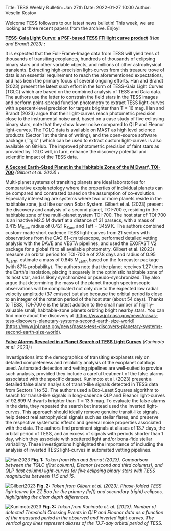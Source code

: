 Title: TESS Weekly Bulletin: Jan 27th
Date: 2022-01-27 10:00
Author: Veselin Kostov

Welcome TESS followers to our latest news bulletin! This week, we are looking at three recent papers from the archive. Enjoy!

**[TESS-Gaia Light Curve: a PSF-based TESS FFI light curve product](https://arxiv.org/abs/2301.03704)** *(Han and Brandt 2023)* **:**

It is expected that the Full-Frame-Image data from TESS will yield tens of thousands of transiting exoplanets, hundreds of thousands of eclipsing binary stars and other variable objects, and millions of other astrophysical transients. Extracting high-precision light-curves from this treasure trove of data is an essential requirement to reach the aforementioned expectations, and has been the primary focus of several ongoing efforts. Han and Brandt (2023) present the latest such effort in the form of TESS-Gaia Light Curves (TGLC) which are based on the combined analysis of TESS and Gaia data. The authors use the latter to constrain the field stars in the TESS images and perform point-spread function photometry to extract TESS light-curves with a percent-level precision for targets brighter than T = 16 mag. Han and Brandt (2023) argue that their light-curves reach photometric precision close to the instrumental noise and, based on a case study of five eclipsing binary stars, note that they show lower noise compared to QLP and Eleanor light-curves. The TGLC data is available on MAST as high level science products (Sector 1 at the time of writing), and the open-source software package (``tglc'') which can be used to extract custom light-curves is also available on GitHub. The improved photometric precision of faint stars as provided by TGLC will, in turn, enhance the discovery potential and scientific impact of the TESS data. 

**[A Second Earth-Sized Planet in the Habitable Zone of the M Dwarf, TOI-700](https://arxiv.org/abs/2301.03617)** *(Gilbert et al. 2023)* **:**

Multi-planet systems of transiting planets are ideal laboratories for comparative exoplanetology where the properties of individual planets can be compared and contrasted based on the assumption of co-evolution. Especially interesting are systems where two or more planets reside in the habitable zone, just like our own Solar System. Gilbert et al. (2023) present the discovery and analysis of a second planet, TOI-700 e, residing in the habitable zone of the multi-planet system TOI-700. The host star of TOI-700 is an inactive M2.5 M dwarf at a distance of 31 parsecs, with a mass of 0.415 M<sub>Sun</sub>, radius of 0.421 R<sub>Sun</sub>, and Teff = 3459 K. The authors combined custom-made short cadence TESS light-curves from 21 sectors with observations from the CAO 61-cm telescope, performed detailed vetting analysis with the DAVE and VESTA pipelines, and used the EXOFAST V2 package for a global fit to all available photometry. Gilbert et al. (2023) measure an orbital period for TOI-700 e of 27.8 days and radius of 0.95 R<sub>Earth</sub>, estimate a mass of 0.845 M<sub>Earth</sub> based on the forecaster package (with 87% probability). The authors note that the planet receives 1.27 times the Earth's insolation, placing it squarely in the optimistic habitable zone of its host star, and is likely synchronized or pseudo-synchronized. Thy also argue that determining the mass of the planet through spectroscopic observations will be complicated not only due to the expected low radial velocity amplitude (37 cm/sec) but also because the orbital period is close to an integer of the rotation period of the host star (about 54 days). Thanks to TESS, TOI-700 e is the latest addition to the small number of highly-valuable small, habitable-zone planets orbiting bright nearby stars. You can find more about the discovery at [https://www.jpl.nasa.gov/news/nasas-tess-discovers-planetary-systems-second-earth-size-world](https://www.jpl.nasa.gov/news/nasas-tess-discovers-planetary-systems-second-earth-size-world). 


**[False Alarms Revealed in a Planet Search of TESS Light Curves](https://arxiv.org/abs/2301.01900)** *(Kunimoto et al. 2023)* **:**

Investigations into the demographics of transiting exoplanets rely on detailed completeness and reliability analysis of the exoplanet catalogs used. Automated detection and vetting pipelines are well-suited to provide such analysis, provided they include a careful treatment of the false alarms associated with the specific dataset. Kunimoto et al. (2023) present a detailed false alarm analysis of transit-like signals detected in TESS data from Sectors 1 to 52. The authors used a Box-Least Squares algorithm to search for transit-like signals in long-cadence QLP and Eleanor light-curves of 92,899 M dwarfs brighter than T = 13.5 mag. To evaluate the false alarms in the data, they repeated the search but instead used the inverted light-curves. This approach should ideally remove genuine transit-like signals, help detect real astrophysical signals such as stellar flares, and preserve the respective systematic effects and general noise properties associated with the data. The authors find prominent signals at aliases of 13.7 days, the orbital period of TESS, and an excess of signals with periods shorter than 1 day, which they associate with scattered light and/or bona-fide stellar variability. These investigations highlighted the importance of including the analysis of inverted TESS light-curves in automated vetting pipelines. 


![Han2023](images/Han_2023_Fig9.png)
**Fig. 1:** *Taken from Han and Brandt (2023). Comparison between the TGLC (first column), Eleanor (second and third columns), and QLP (last column) light-curves for five eclipsing binary stars with TESS magnitudes between 11.5 and 15.*

![Gilbert2023](images/Gilbert_2023_Fig4.png)
**Fig. 2:** *Taken from Gilbert et al. (2023). Phase-folded TESS ligh-tcurve for ZZ Boo for the primary (left) and secondary (right) eclipses, highlighting the clear depth differences.*

![Kunimoto2023](images/Kunimoto_2023_Fig1.png)
**Fig. 3:** *Taken from Kunimoto et. al. (2023). Number of detected Threshold Crossing Events in QLP and Eleanor data as a function of the measured period in the observed and inverted light-curves. The vertical gray lines represent aliases of the 13.7-day orbital period of TESS.*

